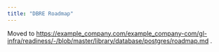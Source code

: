 ```yaml
---
title: "DBRE Roadmap"
---
```


Moved to https://example_company.com/example_company-com/gl-infra/readiness/-/blob/master/library/database/postgres/roadmap.md .
